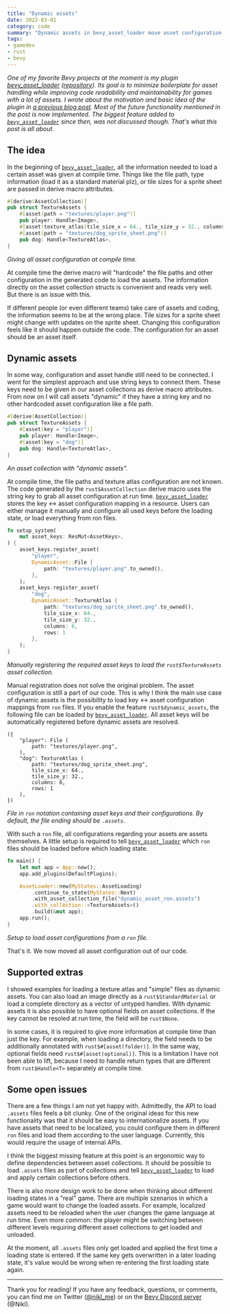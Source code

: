 ```yaml
---
title: "Dynamic assets"
date: 2022-03-01
category: code
summary: "Dynamic assets in bevy_asset_loader move asset configuration like their file path into asset files. This can improve your asset workflow and support use cases like localized assets."
tags:
- gamedev
- rust
- bevy
---
```


*One of my favorite Bevy projects at the moment is my plugin [bevy\_asset\_loader][project] ([repository][repo]). Its goal is to minimize boilerplate for asset handling while improving code readability and maintainability for games with a lot of assets. I wrote about the motivation and basic idea of the plugin in [a previous blog post][asset_handling_post]. Most of the future functionality mentioned in the post is now implemented. The biggest feature added to [`bevy_asset_loader`][project] since then, was not discussed though. That's what this post is all about.*

## The idea

In the beginning of [`bevy_asset_loader`][project], all the information needed to load a certain asset was given at compile time. Things like the file path, type information (load it as a standard material plz), or tile sizes for a sprite sheet are passed in derive macro attributes.

```rust
#[derive(AssetCollection)]
pub struct TextureAssets {
    #[asset(path = "textures/player.png")]
    pub player: Handle<Image>,
    #[asset(texture_atlas(tile_size_x = 64., tile_size_y = 32., columns = 6, rows = 1))]
    #[asset(path = "textures/dog_sprite_sheet.png")]
    pub dog: Handle<TextureAtlas>,
}
```
_Giving all asset configuration at compile time._

At compile time the derive macro will "hardcode" the file paths and other configuration in the generated code to load the assets. The information directly on the asset collection structs is convenient and reads very well. But there is an issue with this.

 If different people (or even different teams) take care of assets and coding, the information seems to be at the wrong place. Tile sizes for a sprite sheet might change with updates on the sprite sheet. Changing this configuration feels like it should happen outside the code. The configuration for an asset should be an asset itself.

## Dynamic assets

In some way, configuration and asset handle still need to be connected. I went for the simplest approach and use string keys to connect them. These keys need to be given in our asset collections as derive macro attributes. From now on I will call assets "dynamic" if they have a string key and no other hardcoded asset configuration like a file path.

```rust
#[derive(AssetCollection)]
pub struct TextureAssets {
    #[asset(key = "player")]
    pub player: Handle<Image>,
    #[asset(key = "dog")]
    pub dog: Handle<TextureAtlas>,
}
```
_An asset collection with "dynamic assets"._

At compile time, the file paths and texture atlas configuration are not known. The code generated by the `rust$AssetCollection` derive macro uses the string key to grab all asset configuration at run time. [`bevy_asset_loader`][project] stores the key <-> asset configuration mapping in a resource. Users can either manage it manually and configure all used keys before the loading state, or load everything from ron files.

```rust
fn setup_system(
    mut asset_keys: ResMut<AssetKeys>,
) {
    asset_keys.register_asset(
        "player",
        DynamicAsset::File {
            path: "textures/player.png".to_owned(),
        },
    );
    asset_keys.register_asset(
        "dog",
        DynamicAsset::TextureAtlas {
            path: "textures/dog_sprite_sheet.png".to_owned(),
            tile_size_x: 64.,
            tile_size_y: 32.,
            columns: 6,
            rows: 1
        },
    );
}
```
_Manually registering the required asset keys to load the `rust$TextureAssets` asset collection._

Manual registration does not solve the original problem. The asset configuration is still a part of our code. This is why I think the main use case of dynamic assets is the possibility to load key <-> asset configuration mappings from `ron` files. If you enable the feature `rust$dynamic_assets`, the following file can be loaded by [`bevy_asset_loader`][project]. All asset keys will be automatically registered before dynamic assets are resolved.

```ron
({
    "player": File (
        path: "textures/player.png",
    ),
    "dog": TextureAtlas (
        path: "textures/dog_sprite_sheet.png",
        tile_size_x: 64.,
        tile_size_y: 32.,
        columns: 6,
        rows: 1
    ),
})
```
_File in `ron` notation containing asset keys and their configurations. By default, the file ending should be `.assets`._

With such a `ron` file, all configurations regarding your assets are assets themselves. A little setup is required to tell [`bevy_asset_loader`][project] which `ron` files should be loaded before which loading state.

```rust
fn main() {
    let mut app = App::new();
    app.add_plugins(DefaultPlugins);

    AssetLoader::new(MyStates::AssetLoading)
        .continue_to_state(MyStates::Next)
        .with_asset_collection_file("dynamic_asset_ron.assets")
        .with_collection::<TextureAssets>()
        .build(&mut app);
    app.run();
}
```
_Setup to load asset configurations from a `ron` file._

That's it. We now moved all asset configuration out of our code.

## Supported extras

I showed examples for loading a texture atlas and "simple" files as dynamic assets. You can also load an image directly as a `rust$StandardMaterial` or load a complete directory as a vector of untyped handles. With dynamic assets it is also possible to have optional fields on asset collections. If the key cannot be resoled at run time, the field will be `rust$None`.

In some cases, it is required to give more information at compile time than just the key. For example, when loading a directory, the field needs to be additionally annotated with `rust$#[asset(folder)]`. In the same way, optional fields need `rust$#[asset(optional)]`. This is a limitation I have not been able to lift, because I need to handle return types that are different from `rust$Handle<T>` separately at compile time.

## Some open issues

There are a few things I am not yet happy with. Admittedly, the API to load `.assets` files feels a bit clunky. One of the original ideas for this new functionality was that it should be easy to internationalize assets. If you have assets that need to be localized, you could configure them in different `ron` files and load them according to the user language. Currently, this would require the usage of internal APIs.

I think the biggest missing feature at this point is an ergonomic way to define dependencies between asset collections. It should be possible to load `.assets` files as part of collections and tell [`bevy_asset_loader`][project] to load and apply certain collections before others.

There is also more design work to be done when thinking about different loading states in a "real" game. There are multiple szenarios in which a game would want to change the loaded assets. For example, localized assets need to be reloaded when the user changes the game language at run time. Even more common: the player might be switching between different levels requiring different asset collections to get loaded and unloaded.

At the moment, all `.assets` files only get loaded and applied the first time a loading state is entered. If the same key gets overwritten in a later loading state, it's value would be wrong when re-entering the first loading state again.

---

Thank you for reading! If you have any feedback, questions, or comments, you can find me on Twitter ([@nikl_me][twitter]) or on the [Bevy Discord server][bevy_discord] (@Nikl).

[repo]: https://github.com/NiklasEi/bevy_asset_loader
[project]: /projects/bevy_asset_loader
[bevy]: https://bevyengine.org/
[twitter]: https://twitter.com/nikl_me
[bevy_discord]: https://discord.gg/bevy
[asset_handling_post]: /blog/2021/asset-handling-in-bevy-apps
